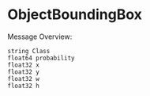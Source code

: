 # ObjectBoundingBox

Message Overview:

```
string Class
float64 probability
float32 x
float32 y
float32 w
float32 h
```